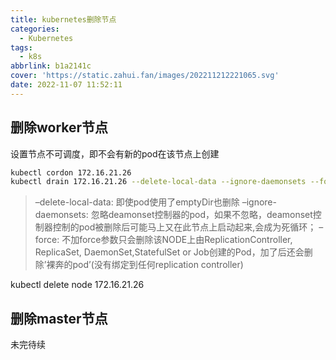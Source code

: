 ```yaml
---
title: kubernetes删除节点
categories:
  - Kubernetes
tags:
  - k8s
abbrlink: b1a2141c
cover: 'https://static.zahui.fan/images/202211212221065.svg'
date: 2022-11-07 11:52:11
---
```


## 删除worker节点

设置节点不可调度，即不会有新的pod在该节点上创建

```bash
kubectl cordon 172.16.21.26
kubectl drain 172.16.21.26 --delete-local-data --ignore-daemonsets --force
```

> –delete-local-data: 即使pod使用了emptyDir也删除
> –ignore-daemonsets: 忽略deamonset控制器的pod，如果不忽略，deamonset控制器控制的pod被删除后可能马上又在此节点上启动起来,会成为死循环；
> –force: 不加force参数只会删除该NODE上由ReplicationController, ReplicaSet, DaemonSet,StatefulSet or Job创建的Pod，加了后还会删除’裸奔的pod’(没有绑定到任何replication controller)

kubectl delete node 172.16.21.26

## 删除master节点

未完待续
